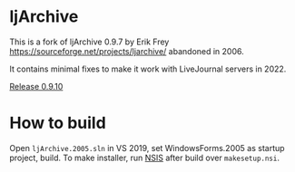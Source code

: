 # ljArchive

This is a fork of ljArchive 0.9.7 by Erik Frey https://sourceforge.net/projects/ljarchive/ abandoned in 2006.

It contains minimal fixes to make it work with LiveJournal servers in 2022.

[Release 0.9.10](https://github.com/sharpden/ljarchive/releases/download/0.9.10/ljArchive-0.9.10-setup.exe)


# How to build

Open `ljArchive.2005.sln` in VS 2019, set WindowsForms.2005 as startup project, build. To make installer, run [NSIS](https://nsis.sourceforge.io/Download) after build over `makesetup.nsi`.
